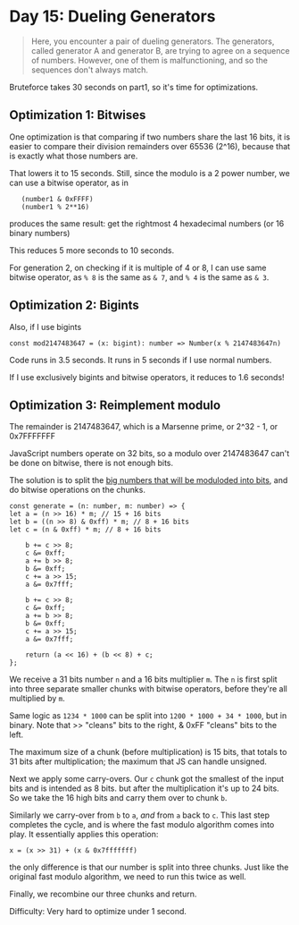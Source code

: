 # Day 15: Dueling Generators

> Here, you encounter a pair of dueling generators. 
> The generators, called generator A and generator B, are trying to agree on a sequence of numbers. 
> However, one of them is malfunctioning, and so the sequences don't always match.

Bruteforce takes 30 seconds on part1, so it's time for optimizations.

## Optimization 1: Bitwises

One optimization is that comparing if two numbers share the last 16 bits, 
it is easier to compare their division remainders over 65536 (2^16), because 
that is exactly what those numbers are. 

That lowers it to 15 seconds. Still, since the modulo is a 2 power number,
we can use a bitwise operator, as in

       (number1 & 0xFFFF)
       (number1 % 2**16)

produces the same result: get the rightmost 4 hexadecimal numbers (or 16 binary numbers) 

This reduces 5 more seconds to 10 seconds.

For generation 2, on checking if it is multiple of 4 or 8, I can use same bitwise operator, as
`% 8` is the same as `& 7`, and `% 4` is the same as `& 3`.

## Optimization 2: Bigints

Also, if I use bigints 
  
    const mod2147483647 = (x: bigint): number => Number(x % 2147483647n)

Code runs in 3.5 seconds. It runs in 5 seconds if I use normal numbers.

If I use exclusively bigints and bitwise operators, it reduces to 1.6 seconds!

## Optimization 3: Reimplement modulo

The remainder is 2147483647, which is a Marsenne prime, or 2^32 - 1, or 0x7FFFFFFF

JavaScript numbers operate on 32 bits, so a modulo over 2147483647 can't be done on bitwise, 
there is not enough bits.

The solution is to split the [big numbers that will be moduloded into bits](https://www.reddit.com/r/adventofcode/comments/cv24nt/2017_day_15_implementing_a_fast_modulo_algorithm/), 
and do bitwise operations on the chunks.

    const generate = (n: number, m: number) => {
    let a = (n >> 16) * m; // 15 + 16 bits
    let b = ((n >> 8) & 0xff) * m; // 8 + 16 bits
    let c = (n & 0xff) * m; // 8 + 16 bits

        b += c >> 8;
        c &= 0xff;
        a += b >> 8;
        b &= 0xff;
        c += a >> 15;
        a &= 0x7fff;
    
        b += c >> 8;
        c &= 0xff;
        a += b >> 8;
        b &= 0xff;
        c += a >> 15;
        a &= 0x7fff;
    
        return (a << 16) + (b << 8) + c;
    };

We receive a 31 bits number `n` and a 16 bits multiplier `m`. 
The `n` is first split into three separate smaller chunks with bitwise operators, 
before they're all multiplied by `m`.

Same logic as `1234 * 1000` can be split into `1200 * 1000 + 34 * 1000`, but in binary.
Note that >> "cleans" bits to the right, & 0xFF "cleans" bits to the left. 

The maximum size of a chunk (before multiplication) is 15 bits, 
that totals to 31 bits after multiplication; the maximum that JS can handle unsigned.

Next we apply some carry-overs. Our `c` chunk got the smallest of the input bits and is intended as 8 bits.
but after the multiplication it's up to 24 bits. So we take the 16 high bits and carry them over to chunk `b`. 

Similarly we carry-over from `b` to `a`, *and* from `a` back to `c`. This last step completes the cycle, 
and is where the fast modulo algorithm comes into play. It essentially applies this operation: 

    x = (x >> 31) + (x & 0x7fffffff)

the only difference is that our number is split into three chunks. Just like the original fast modulo algorithm, 
we need to run this twice as well.

Finally, we recombine our three chunks and return.

Difficulty: Very hard to optimize under 1 second.